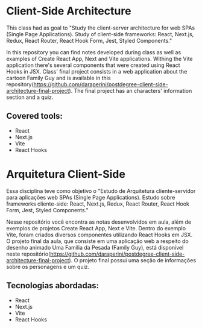 # Client-Side Architecture

This class had as goal to "Study the client-server architecture for web SPAs (Single Page Applications). Study of client-side frameworks: React, Next.js, Redux, React Router, React Hook Form, Jest, Styled Components."


In this repository you can find notes developed during class as well as examples of Create React App, Next and Vite applications. Withing the Vite application there's several components that were created using React Hooks in JSX. Class' final project consists in a web application about the cartoon Family Guy and is available in this repository(https://github.com/daraperini/postdegree-client-side-architecture-final-project). The final project has an characters' information section and a quiz.


## Covered tools:

* React
* Next.js
* Vite
* React Hooks 


#


# Arquitetura Client-Side

Essa disciplina teve como objetivo o "Estudo de Arquitetura cliente-servidor para aplicações web SPAs (Single Page Applications). Estudo sobre frameworks cliente-side: React, Next.js, Redux, React Router, React Hook Form, Jest, Styled Components."


Nesse repositório você encontra as notas desenvolvidos em aula, além de exemplos de projetos Create React App, Next e Vite. Dentro do exemplo Vite, foram criados diversos componentes utilizando React Hooks em JSX. O projeto final da aula, que consiste em uma aplicação web a respeito do desenho animado Uma Família da Pesada (Family Guy), está disponível neste repositório(https://github.com/daraperini/postdegree-client-side-architecture-final-project). O projeto final possui uma seção de informações sobre os personagens e um quiz.


## Tecnologias abordadas:

* React
* Next.js
* Vite
* React Hooks